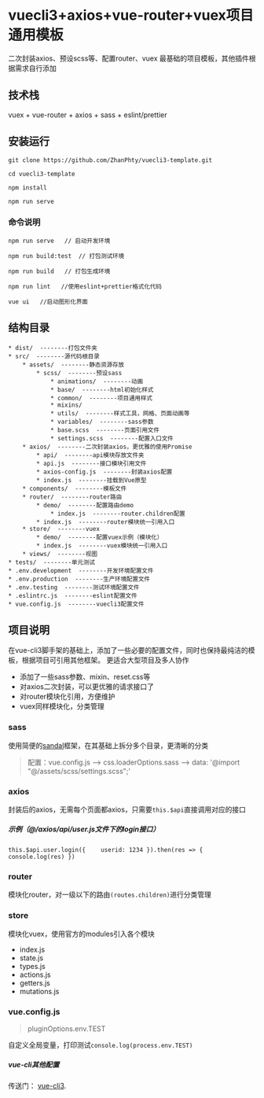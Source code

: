 # vuecli3+axios+vue-router+vuex项目通用模板
二次封装axios、预设scss等、配置router、vuex
最基础的项目模板，其他插件根据需求自行添加

## 技术栈
vuex + vue-router + axios + sass + eslint/prettier

## 安装运行
```
git clone https://github.com/ZhanPhty/vuecli3-template.git

cd vuecli3-template

npm install

npm run serve
```

### 命令说明
```
npm run serve   // 启动开发环境

npm run build:test  // 打包测试环境

npm run build   // 打包生成环境

npm run lint   //使用eslint+prettier格式化代码

vue ui   //启动图形化界面
```

## 结构目录

```* public/
* dist/  --------打包文件夹
* src/  --------源代码根目录
    * assets/  --------静态资源存放
        * scss/  --------预设sass
            * animations/  --------动画
            * base/  --------html初始化样式
            * common/  --------项目通用样式
            * mixins/
            * utils/  --------样式工具，网格、页面动画等
            * variables/  --------sass参数
            * base.scss  --------页面引用文件
            * settings.scss  --------配置入口文件
    * axios/  --------二次封装axios，更优雅的使用Promise
        * api/  --------api模块存放文件夹
        * api.js  --------接口模块引用文件
        * axios-config.js  --------封装axios配置
        * index.js  --------挂载到Vue原型
    * components/  --------模板文件
    * router/  --------router路由
        * demo/  --------配置路由demo
            * index.js  --------router.children配置
        * index.js  --------router模块统一引用入口
    * store/  --------vuex
        * demo/  --------配置vuex示例（模块化）
        * index.js  --------vuex模块统一引用入口
    * views/  --------视图
* tests/  --------单元测试
* .env.development  --------开发环境配置文件
* .env.production  --------生产环境配置文件
* .env.testing  --------测试环境配置文件
* .eslintrc.js  --------eslint配置文件
* vue.config.js  --------vuecli3配置文件
```
## 项目说明
在vue-cli3脚手架的基础上，添加了一些必要的配置文件，同时也保持最纯洁的模板，根据项目可引用其他框架。
更适合大型项目及多人协作
* 添加了一些sass参数、mixin、reset.css等
* 对axios二次封装，可以更优雅的请求接口了
* 对router模块化引用，方便维护
* vuex同样模块化，分类管理

### sass
使用简便的[sandal](http://marvin1023.github.io/sandal/)框架，在其基础上拆分多个目录，更清晰的分类
> 配置：vue.config.js  --> css.loaderOptions.sass  --> data: '@import "@/assets/scss/settings.scss";'

### axios
封装后的axios，无需每个页面都axios，只需要`this.$api`直接调用对应的接口
##### 示例（@/axios/api/user.js文件下的login接口）
`this.$api.user.login({
　　userid: 1234
}).then(res => {
　　console.log(res)
})`

### router
模块化router，对一级以下的路由`(routes.children)`进行分类管理

### store
模块化vuex，使用官方的modules引入各个模块
* index.js
* state.js
* types.js
* actions.js
* getters.js
* mutations.js

### vue.config.js
> pluginOptions.env.TEST

自定义全局变量，打印测试`console.log(process.env.TEST)`

##### vue-cli其他配置
传送门： [vue-cli3](https://cli.vuejs.org/zh/).
